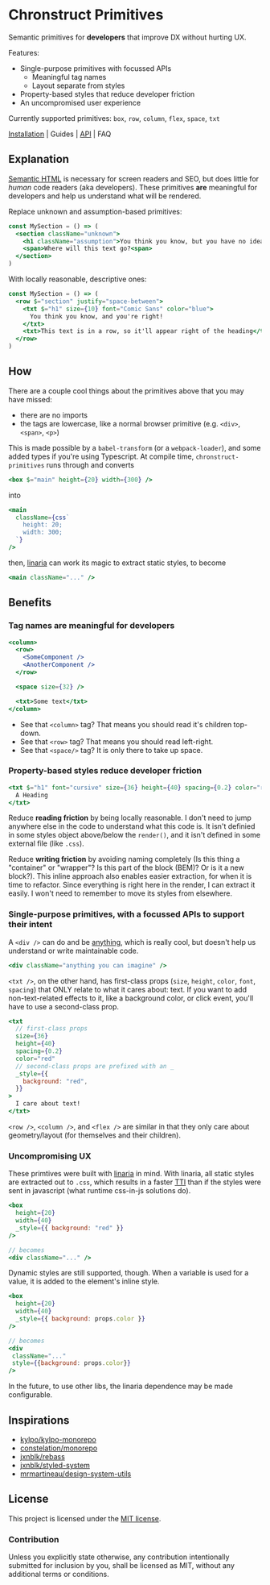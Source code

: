 # Chronstruct Primitives

Semantic primitives for **developers** that improve DX without hurting UX.

Features:

- Single-purpose primitives with focussed APIs
  - Meaningful tag names
  - Layout separate from styles
- Property-based styles that reduce developer friction
- An uncompromised user experience

Currently supported primitives: `box`, `row`, `column`, `flex`, `space`, `txt`

[Installation](docs/installation.md) | Guides | [API](docs/api.md) | FAQ

## Explanation

[Semantic HTML](https://developer.mozilla.org/en-US/docs/Web/HTML/Element) is necessary for screen readers and SEO, but does little for _human_ code readers (aka developers). These primitives **are** meaningful for developers and help us understand what will be rendered.

Replace unknown and assumption-based primitives:

```jsx
const MySection = () => (
  <section className="unknown">
    <h1 className="assumption">You think you know, but you have no idea</h1>
    <span>Where will this text go?<span>
  </section>
)
```

With locally reasonable, descriptive ones:

```jsx
const MySection = () => (
  <row $="section" justify="space-between">
    <txt $="h1" size={10} font="Comic Sans" color="blue">
      You think you know, and you're right!
    </txt>
    <txt>This text is in a row, so it'll appear right of the heading</txt>
  </row>
)
```

## How

There are a couple cool things about the primitives above that you may have missed:

- there are no imports
- the tags are lowercase, like a normal browser primitive (e.g. `<div>`, `<span>`, `<p>`)

This is made possible by a `babel-transform` (or a `webpack-loader`), and some added types if you're using Typescript. At compile time, `chronstruct-primitives` runs through and converts

```jsx
<box $="main" height={20} width={300} />
```

into

```jsx
<main
  className={css`
    height: 20;
    width: 300;
  `}
/>
```

then, [linaria](https://github.com/callstack/linaria) can work its magic to extract static styles, to become

```jsx
<main className="..." />
```

## Benefits

### Tag names are meaningful for developers

```jsx
<column>
  <row>
    <SomeComponent />
    <AnotherComponent />
  </row>

  <space size={32} />

  <txt>Some text</txt>
</column>
```

- See that `<column>` tag? That means you should read it's children top-down.
- See that `<row>` tag? That means you should read left-right.
- See that `<space/>` tag? It is only there to take up space.

### Property-based styles reduce developer friction

```jsx
<txt $="h1" font="cursive" size={36} height={40} spacing={0.2} color="red">
  A Heading
</txt>
```

Reduce **reading friction** by being locally reasonable. I don't need to jump anywhere else in the code to understand what this code is. It isn't definied in some styles object above/below the `render()`, and it isn't defined in some external file (like `.css`).

Reduce **writing friction** by avoiding naming completely (Is this thing a "container" or "wrapper"? Is this part of the block (BEM)? Or is it a new block?). This inline approach also enables easier extraction, for when it is time to refactor. Since everything is right here in the render, I can extract it easily. I won't need to remember to move its styles from elsewhere.

### Single-purpose primitives, with a focussed APIs to support their intent

A `<div />` can do and be [anything](https://a.singlediv.com/), which is really cool, but doesn't help us understand or write maintainable code.

```jsx
<div className="anything you can imagine" />
```

`<txt />`, on the other hand, has first-class props (`size`, `height`, `color`, `font`, `spacing`) that ONLY relate to what it cares about: text. If you want to add non-text-related effects to it, like a background color, or click event, you'll have to use a second-class prop.

```jsx
<txt
  // first-class props
  size={36}
  height={40}
  spacing={0.2}
  color="red"
  // second-class props are prefixed with an _
  _style={{
    background: "red",
  }}
>
  I care about text!
</txt>
```

`<row />`, `<column />`, and `<flex />` are similar in that they only care about geometry/layout (for themselves and their children).

### Uncompromising UX

These primtives were built with [linaria](https://github.com/callstack/linaria) in mind. With linaria, all static styles are extracted out to `.css`, which results in a faster [TTI](https://web.dev/interactive/) than if the styles were sent in javascript (what runtime css-in-js solutions do).

```jsx
<box
  height={20}
  width={40}
  _style={{ background: "red" }}
/>

// becomes
<div className="..." />
```

Dynamic styles are still supported, though. When a variable is used for a value, it is added to the element's inline style.

```jsx
<box
  height={20}
  width={40}
  _style={{ background: props.color }}
/>

// becomes
<div
 className="..."
 style={{background: props.color}}
/>
```

In the future, to use other libs, the linaria dependence may be made configurable.

## Inspirations

- [kylpo/kylpo\-monorepo](https://github.com/kylpo/kylpo-monorepo)
- [constelation/monorepo](https://github.com/constelation/monorepo)
- [jxnblk/rebass](https://github.com/jxnblk/rebass)
- [jxnblk/styled\-system](https://github.com/jxnblk/styled-system)
- [mrmartineau/design\-system\-utils](https://github.com/mrmartineau/design-system-utils)

## License

This project is licensed under the [MIT license](LICENSE).

### Contribution

Unless you explicitly state otherwise, any contribution intentionally submitted for inclusion by you, shall be licensed as MIT, without any additional terms or conditions.
